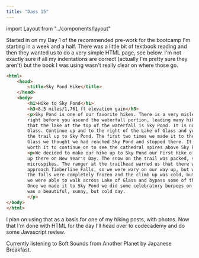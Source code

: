 ```yaml
---
title: "Days 15"
---
```

import Layout from "../components/layout"

<Layout>

Started in on my Day 1 of the recommended pre-work for the bootcamp I'm starting in a week and a half. There was a little bit of
textbook reading and then they wanted us to do a very simple HTML page, see below. I'm not exactly sure if all my
indentations are correct (actually I'm pretty sure they aren't) but the book I was using wasn't really clear on
where those go.

```HTML
<html>
    <head>
        <title>Sky Pond Hike</title>
    </head>
    <body>
        <h1>Hike to Sky Pond</h1>
        <h3>8.5 miles/1,761 ft elevation gain</h3>  
        <p>Sky Pond is one of our favorite hikes. There is a very misleading sign
        right before you ascend the waterfall portion, leading many hikers to think
        that the lake at the top of the waterfall is Sky Pond. It is not, it's the Lake of
        Glass. Continue up and to the right of the Lake of Glass and you will find
        the trail up to Sky Pond. The first two times we made it to the Lake of
        Glass we thought we had reached Sky Pond and stopped there. It's totally
        worth it to continue on to see the cathedral spires above Sky Pond.</p>
        <p>We decided to make our hike up to Sky Pond our First Hike of the Year and headed
        up there on New Year's Day. The snow on the trail was packed, so we were fine going up with just
        microspikes. The ranger at the trailhead warned us that there was some danger of avalanche as you
        approach Timberline Falls, so we were wary on our way up, but we didn't see any of the danger signs.
        The falls were completely frozen and the climb up was cold, but not wet. Once we got to the top of the falls
        we were able to walk across Lake of Glass and bypass some of the trail, since that was also completely frozen.
        Once we made it to Sky Pond we did some celebratory burpees on the ice and then headed back down. It
        was a beautiful, sunny, but cold day.
        </p>
</body>
</html>
```
I plan on using that as a basis for one of my hiking posts, with photos.
Now that I'm done with HTML for the day I'll head over to codecademy and do some Javascript review.

Currently listening to Soft Sounds from Another Planet by Japanese Breakfast.

</Layout>
